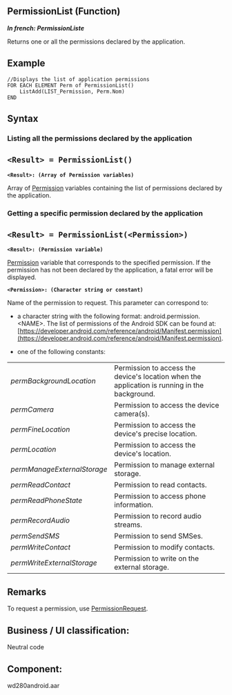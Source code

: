 
## PermissionList (Function)

***In french: PermissionListe***



<a name="XUse"></a>
<a name="Use"></a>
<a name="description"></a>
Returns one or all the permissions declared by the application.
<a name="Example1"></a>
<a name="sample_code"></a>

## Example


```wl
//Displays the list of application permissions 
FOR EACH ELEMENT Perm of PermissionList()
	ListAdd(LIST_Permission, Perm.Nom)
END
```

<a name="XSYNTAX"></a>

## Syntax
<a name="SYNTAX1"></a>

### Listing all the permissions declared by the application

`<Result> = PermissionList()`
---

**`<Result>: (Array of Permission variables)`**

Array of [Permission](../WDLang3/1410087419.md) variables containing the list of permissions declared by the application.


<a name="SYNTAX2"></a>

### Getting a specific permission declared by the application

`<Result> = PermissionList(<Permission>)`
---

**`<Result>: (Permission variable)`**

[Permission](../WDLang3/1410087419.md) variable that corresponds to the specified permission. If the permission has not been declared by the application, a fatal error will be displayed. 

**`<Permission>: (Character string or constant)`**

Name of the permission to request. This parameter can correspond to: 

- a character string with the following format: android.permission.&lt;NAME&gt;. The list of permissions of the Android SDK can be found at: [https://developer.android.com/reference/android/Manifest.permission](https://developer.android.com/reference/android/Manifest.permission).

- one of the following constants: 
	


|   |   |
| --- | --- |
| *permBackgroundLocation* | Permission to access the device's location when the application is running in the background. |
| *permCamera* | Permission to access the device camera(s). |
| *permFineLocation* | Permission to access the device's precise location. |
| *permLocation* | Permission to access the device's location. |
| *permManageExternalStorage* | Permission to manage external storage. |
| *permReadContact* | Permission to read contacts. |
| *permReadPhoneState* | Permission to access phone information. |
| *permRecordAudio* | Permission to record audio streams. |
| *permSendSMS* | Permission to send SMSes. |
| *permWriteContact* | Permission to modify contacts. |
| *permWriteExternalStorage* | Permission to write on the external storage. |








<a name="NOTE0"></a>
<a name="NOTE0_1"></a>

## Remarks
To request a permission, use [PermissionRequest](../WDLang3/1410087423.md). 





<a name="XComponent"></a>

## Business / UI classification:
Neutral code
## Component:
wd280android.aar
